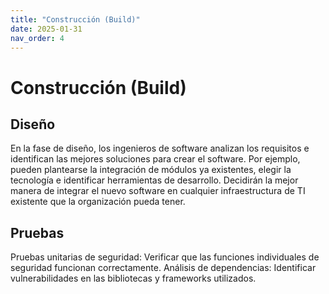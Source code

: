 ```yaml
---
title: "Construcción (Build)"
date: 2025-01-31
nav_order: 4
---
```

# Construcción (Build)

## Diseño
En la fase de diseño, los ingenieros de software analizan los requisitos e identifican las mejores soluciones para crear el software. Por ejemplo, pueden plantearse la integración de módulos ya existentes, elegir la tecnología e identificar herramientas de desarrollo. Decidirán la mejor manera de integrar el nuevo software en cualquier infraestructura de TI existente que la organización pueda tener.

## Pruebas
Pruebas unitarias de seguridad: Verificar que las funciones individuales de seguridad funcionan correctamente.
Análisis de dependencias: Identificar vulnerabilidades en las bibliotecas y frameworks utilizados.
